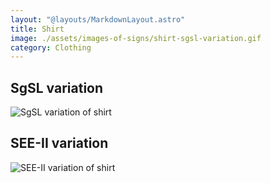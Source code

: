 ```yaml
---
layout: "@layouts/MarkdownLayout.astro"
title: Shirt
image: ./assets/images-of-signs/shirt-sgsl-variation.gif
category: Clothing
---
```


## SgSL variation

![SgSL variation of shirt](@signs/shirt-sgsl-variation.gif)

## SEE-II variation

![SEE-II variation of shirt](@signs/shirt-see-ii-variation.gif)

